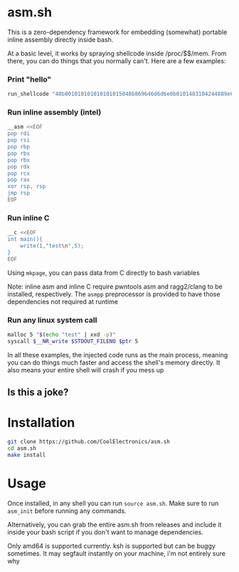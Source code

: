 # asm.sh
This is a zero-dependency framework for embedding (somewhat) portable inline assembly directly inside bash.

At a basic level, it works by spraying shellcode inside /proc/$$/mem. From there, you can do things that you normally can't. Here are a few examples:

### Print "hello"
```bash
run_shellcode "48b801010101010101015048b869646d6d6e0b0101483104244889e66a015f6a065a6a01580f05"
```

### Run inline assembly (intel)
```bash
__asm <<EOF
pop rdi
pop rsi
pop rbp
pop rbx
pop rbx
pop rdx
pop rcx
pop rax
xor rsp, rsp
jmp rsp
EOF
```

### Run inline C
```bash
__c <<EOF
int main(){
    write(1,"test\n",5);
}
EOF
```
Using `mkpage`, you can pass data from C directly to bash variables

Note: inline asm and inline C require pwntools asm and ragg2/clang to be installed, respectively. The `asmpp` preprocessor is provided to have those dependencies not required at runtime

### Run any linux system call
```bash
malloc 5 "$(echo "test" | xxd -p)"
syscall $__NR_write $STDOUT_FILENO $ptr 5
```

In all these examples, the injected code runs as the main process, meaning you can do things much faster and access the shell's memory directly. It also means your entire shell will crash if you mess up


## Is this a joke?

# Installation
```bash
git clone https://github.com/CoolElectronics/asm.sh
cd asm.sh
make install
```

# Usage
Once installed, in any shell you can run `source asm.sh`. Make sure to run `asm_init` before running any commands.

Alternatively, you can grab the entire asm.sh from releases and include it inside your bash script if you don't want to manage dependencies.

Only amd64 is supported currently. ksh is supported but can be buggy sometimes. It may segfault instantly on your machine, i'm not entirely sure why
